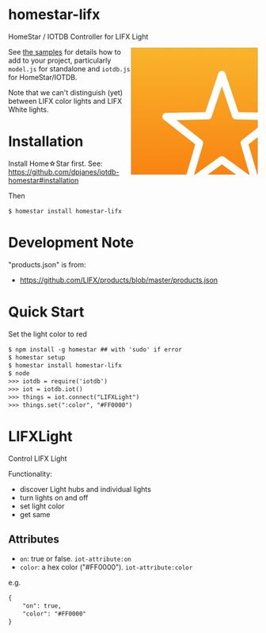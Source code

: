 # homestar-lifx
HomeStar / IOTDB Controller for LIFX Light

<img src="https://raw.githubusercontent.com/dpjanes/iotdb-homestar/master/docs/HomeStar.png" align="right" />

See <a href="samples/">the samples</a> for details how to add to your project,
particularly <code>model.js</code> for standalone
and <code>iotdb.js</code> for HomeStar/IOTDB.

Note that we can't distinguish (yet) between LIFX color lights
and LIFX White lights.

# Installation

Install Home☆Star first. 
See: https://github.com/dpjanes/iotdb-homestar#installation

Then

    $ homestar install homestar-lifx

# Development Note

"products.json" is from:

* https://github.com/LIFX/products/blob/master/products.json

# Quick Start

Set the light color to red

	$ npm install -g homestar ## with 'sudo' if error
	$ homestar setup
	$ homestar install homestar-lifx
	$ node
	>>> iotdb = require('iotdb')
	>>> iot = iotdb.iot()
	>>> things = iot.connect("LIFXLight")
	>>> things.set(":color", "#FF0000")

# LIFXLight

Control LIFX Light

Functionality:

* discover Light hubs and individual lights
* turn lights on and off
* set light color
* get same

## Attributes

* <code>on</code>: true or false.  <code>iot-attribute:on</code>
* <code>color</code>: a hex color ("#FF0000").  <code>iot-attribute:color</code>

e.g.

    {
        "on": true,
        "color": "#FF0000"
    }

